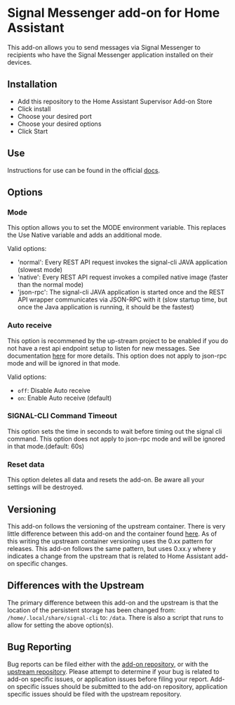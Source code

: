 # Signal Messenger add-on for Home Assistant

This add-on allows you to send messages via Signal Messenger to recipients who have the Signal Messenger application installed on their devices.

## Installation

- Add this repository to the Home Assistant Supervisor Add-on Store
- Click install
- Choose your desired port
- Choose your desired options
- Click Start

## Use

Instructions for use can be found in the official [docs](https://www.home-assistant.io/integrations/signal_messenger/).

## Options

### Mode

This option allows you to set the MODE environment variable. This replaces the Use Native variable and adds an additional mode.

Valid options:

- 'normal': Every REST API request invokes the signal-cli JAVA application (slowest mode)
- 'native': Every REST API request invokes a compiled native image (faster than the normal mode)
- 'json-rpc': The signal-cli JAVA application is started once and the REST API wrapper communicates via JSON-RPC with it (slow startup time, but once the Java application is running, it should be the fastest)

### Auto receive

This option is recommened by the up-stream project to be enabled if you do not have a rest api endpoint setup to listen for new messages. See documentation [here](https://github.com/bbernhard/signal-cli-rest-api#auto-receive-schedule) for more details. This option does not apply to json-rpc mode and will be ignored in that mode.

Valid options:

- `off`: Disable Auto receive
- `on`: Enable Auto receive (default)

### SIGNAL-CLI Command Timeout

This option sets the time in seconds to wait before timing out the signal cli command. This option does not apply to json-rpc mode and will be ignored in that mode.(default: 60s)

### Reset data

This option deletes all data and resets the add-on. Be aware all your settings will be destroyed.

## Versioning

This add-on follows the versioning of the upstream container. There is very little difference between this add-on and the container found [here](https://github.com/bbernhard/signal-cli-rest-api).
As of this writing the upstream container versioning uses the 0.xx pattern for releases. This add-on follows the same pattern, but uses 0.xx.y where y indicates a change from the upstream that is related to Home Assistant add-on specific changes.

## Differences with the Upstream

The primary difference between this add-on and the upstream is that the location of the persistent storage has been changed from: `/home/.local/share/signal-cli` to: `/data`.
There is also a script that runs to allow for setting the above option(s).

## Bug Reporting

Bug reports can be filed either with the [add-on repository](https://github.com/haberda/hassio_addons), or with the [upstream repository](https://github.com/bbernhard/signal-cli-rest-api). 
Please attempt to determine if your bug is related to add-on specific issues, or application issues before filing your report. Add-on specific issues should be submitted to the add-on repository, application specific issues should be filed with the upstream repository.


